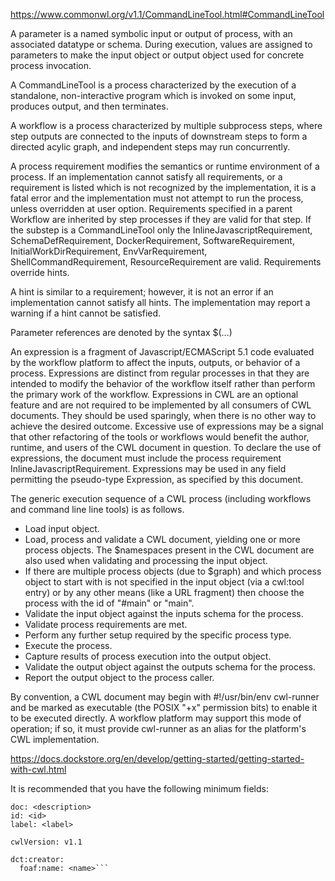 https://www.commonwl.org/v1.1/CommandLineTool.html#CommandLineTool

A parameter is a named symbolic input or output of process, with an associated datatype or schema. During execution, values are assigned to parameters to make the input object or output object used for concrete process invocation.


A CommandLineTool is a process characterized by the execution of a standalone, non-interactive program which is invoked on some input, produces output, and then terminates.


A workflow is a process characterized by multiple subprocess steps, where step outputs are connected to the inputs of downstream steps to form a directed acylic graph, and independent steps may run concurrently.

A process requirement modifies the semantics or runtime environment of a process. If an implementation cannot satisfy all requirements, or a requirement is listed which is not recognized by the implementation, it is a fatal error and the implementation must not attempt to run the process, unless overridden at user option. Requirements specified in a parent Workflow are inherited by step processes if they are valid for that step. If the substep is a CommandLineTool only the InlineJavascriptRequirement, SchemaDefRequirement, DockerRequirement, SoftwareRequirement, InitialWorkDirRequirement, EnvVarRequirement, ShellCommandRequirement, ResourceRequirement are valid. Requirements override hints.


A hint is similar to a requirement; however, it is not an error if an implementation cannot satisfy all hints. The implementation may report a warning if a hint cannot be satisfied.


Parameter references are denoted by the syntax $(...) 


An expression is a fragment of Javascript/ECMAScript 5.1 code evaluated by the workflow platform to affect the inputs, outputs, or behavior of a process. Expressions are distinct from regular processes in that they are intended to modify the behavior of the workflow itself rather than perform the primary work of the workflow. Expressions in CWL are an optional feature and are not required to be implemented by all consumers of CWL documents. They should be used sparingly, when there is no other way to achieve the desired outcome. Excessive use of expressions may be a signal that other refactoring of the tools or workflows would benefit the author, runtime, and users of the CWL document in question. To declare the use of expressions, the document must include the process requirement InlineJavascriptRequirement. Expressions may be used in any field permitting the pseudo-type Expression, as specified by this document.

The generic execution sequence of a CWL process (including workflows and command line line tools) is as follows.

* Load input object.
* Load, process and validate a CWL document, yielding one or more process objects. The $namespaces present in the CWL document are also used when validating and processing the input object.
* If there are multiple process objects (due to $graph) and which process object to start with is not specified in the input object (via a cwl:tool entry) or by any other means (like a URL fragment) then choose the process with the id of "#main" or "main".
* Validate the input object against the inputs schema for the process.
* Validate process requirements are met.
* Perform any further setup required by the specific process type.
* Execute the process.
* Capture results of process execution into the output object.
* Validate the output object against the outputs schema for the process.
* Report the output object to the process caller.


By convention, a CWL document may begin with #!/usr/bin/env cwl-runner and be marked as executable (the POSIX "+x" permission bits) to enable it to be executed directly. A workflow platform may support this mode of operation; if so, it must provide cwl-runner as an alias for the platform's CWL implementation.



https://docs.dockstore.org/en/develop/getting-started/getting-started-with-cwl.html

It is recommended that you have the following minimum fields:

```
doc: <description>
id: <id>
label: <label>

cwlVersion: v1.1

dct:creator:
  foaf:name: <name>```


